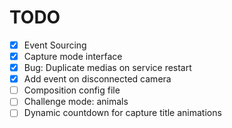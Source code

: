 # TODO

- [x] Event Sourcing
- [x] Capture mode interface
- [x] Bug: Duplicate medias on service restart
- [x] Add event on disconnected camera
- [ ] Composition config file
- [ ] Challenge mode: animals
- [ ] Dynamic countdown for capture title animations
